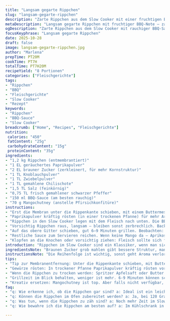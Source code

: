 ```yaml
---
title: "Langsam gegarte Rippchen"
slug: "langsam-gegarte-rippchen"
description: "Zarte Rippchen aus dem Slow Cooker mit einer fruchtigen BBQ-Note. Die Membran entfernt für mehr Geschmack. Gewürzt mit Paprika, braunem Zucker, Knoblauch- und Zwiebelpulver, Chili, Salz und Pfeffer. Anstelle von Pfirsichkonfitüre verwende ich Mangochutney für eine würzige Süße und mehr Tiefe. Im Slow Cooker lang auf niedriger Stufe, dann kurz unter dem Grill knusprig gegrillt. So lassen sich Rippchen vorbereiten, die außen knusprig sind, innen fast vom Knochen fallen. Tricks, um die perfekte Konsistenz zu erkennen, Tipps zur Membranentfernung, und praktische Lösungen bei zu trockenem oder zähem Fleisch inklusive."
metaDescription: "Langsam gegarte Rippchen mit fruchtiger BBQ-Note – zart und knusprig, perfekt für gesellige Abende."
ogDescription: "Zarte Rippchen aus dem Slow Cooker mit rauchiger BBQ-Sauce und exotischem Mangochutney. Ein Genuss!"
focusKeyphrase: "Langsam gegarte Rippchen"
date: 2025-10-28
draft: false
image: langsam-gegarte-rippchen.jpg
author: "Marlena"
prepTime: PT20M
cookTime: PT7H
totalTime: PT7H20M
recipeYield: "8 Portionen"
categories: ["Fleischgerichte"]
tags:
- "Rippchen"
- "BBQ"
- "Fleischgerichte"
- "Slow Cooker"
- "Rezept"
keywords:
- "Rippchen"
- "BBQ-Sauce"
- "Slow Cooker"
breadcrumb: ["Home", "Recipes", "Fleischgerichte"]
nutrition: 
 calories: "450"
 fatContent: "25g"
 carbohydrateContent: "15g"
 proteinContent: "35g"
ingredients:
- "1,2 kg Rippchen (entmembrantiert)"
- "1 EL geräuchertes Paprikapulver"
- "2 EL brauner Zucker (zerkleinert, für mehr Kornstruktur)"
- "1 TL Knoblauchpulver"
- "1 TL Zwiebelpulver"
- "1 TL gemahlene Chilischote"
- "1,5 TL Salz (feinkörnig)"
- "0,75 TL frisch gemahlener schwarzer Pfeffer"
- "150 ml BBQ-Sauce (am besten rauchig)"
- "70 g Mangochutney (anstelle Pfirsichkonfitüre)"
instructions:
- "Erst die Membran unter die Rippenkante schieben, mit einem Buttermesser oder Fingernagel lösen. Keine Angst vor zähen Stellen – feste greifen und ziehen, wenn sie reißt, wegwerfen. Die Membran zieht Kraft aus dem Fleisch, muss weg."
- "Paprikapulver kräftig rösten (in einer trockenen Pfanne) für mehr Aroma, bevor mit braunem Zucker, Knoblauch- und Zwiebelpulver, Chili, Salz und Pfeffer vermengen. Die Rippchen damit großzügig einreiben, nicht sparsam! In kleine Falten und Ritzen reiben, Finger benutzen, richtig einmassieren."
- "Rippchen in den Slow Cooker legen mit dem Fleisch nach unten. Die BBQ-Sauce mit Mangochutney vermischen, Hälfte davon auf die Rippchen geben. Deckel drauf, bei niedriger Temperatur 6,5–7 Stunden. Test: Fleisch soll beim Drücken federnd weich sein, fast schon zerfallen. Zu fest? Noch 30 Minuten."
- "Vorsichtig Rippchen raus, langsam – bleiben sonst zerbrechlich. Backofen auf Grill- (Broiler-)Stufe hochheizen. Backblech mit Alufolie belegen, sonst Rookiefehler: Angebrannt unten. Restliche Sauce mit dem Sud aus dem Slow Cooker verrühren, Rippchen großzügig damit bestreichen."
- "Auf das obere Gitter schieben, gut 6–9 Minuten grillen. Beobachten: Soll Blasen werfen, leicht dunkel werden und an den Rändern kleine Karamell-Krusten bilden. Nicht wegsehen, schnell verbrennen! Rippchen sollten glänzen mit Sauce, leicht rauchig duften."
- "Restliche Sauce zum Servieren reichen. Wenn keine Mango da – Aprikosenmarmelade mit einem Spritzer Limettensaft als Alternative. Trocken geworden? Ein Spritzer Apfelsaft oder ein kleines Stück Butter beim Aufwärmen bringt Feuchtigkeit zurück."
- "Klopfen an die Knochen oder vorsichtig ziehen: Fleisch sollte sich fast von selbst lösen, nicht auseinanderfallen in Stücke. Keinesfalls überkochen, denn dann wird es trocken. Geduld beim Marinieren zahlt sich immer aus, Zeit ist Geschmack. Wenn’s doch zu zäh, länger schmoren, aber auf mittlerer Hitze. So lernte ich’s über Jahre."
introduction: "Rippchen im Slow Cooker sind ein Klassiker, wenn man sich nicht dauernd um den Ofen kümmern will. Die Membran entfernen, das habe ich ausprobiert, ist zwar lästig, aber das Geheimnis für mehr Geschmack und Zartheit. Gewürze immer frisch, brauner Zucker grob ist besser – gibt tolle Krustenbildung. Mangochutney statt Pfirsichkonfitüre gibt noch eine würzige Note – experimentieren! Und am Ende kommt das Finale unterm Grill – das Röstaroma, der Duft. Hitze und Zeit im Slow Cooker müssen in Balance sein. Ich habe die Zeiten etwas angepasst, 7 Stunden low sind ein guter Kompromiss. Bei 9 Stunden wird’s fast zu weich, Achtung mit dem Handling! Lernen, auf Textur und Aussehen zu setzen – das bringt die größte Freude am Ergebnis. Rippchen selber machen, nicht kaufen, schmeckt einfach anders."
ingredientsNote: "Braunen Zucker grob mahlen gibt bessere Struktur, manchmal ersetze ich Chili durch geräucherte Paprika für mildere Schärfe. Mangochutney ist mein Tipp statt Pfirsich; es bringt Würze und weniger Süße. BBQ-Sauce ruhig rauchig wählen oder selbst mischen. Salz immer fein, sonst wird die Kruste ungleichmäßig. Für schnellere Variante Rippchen halbieren, passen besser in kleinere Slow Cooker. Membran entfernen ist eigentlich Pflicht – macht sonst das Fleisch zäh. Wenn keine Alufolie im Haus, Backpapier reicht auch, aber hitzebeständig sollte es sein. Rippchen vorher abspülen und trocken tupfen, sonst haftet Gewürz nicht gut. Alternative bei fehlendem Slow Cooker: Ofen auf 120 Grad Umluft, lange und langsam genauso lecker."
instructionsNote: "Die Reihenfolge ist wichtig, sonst geht Aroma verloren. Membran sonst Geschmacksträger entfernen ungeduldig geraten. Gewürzmischung rösten intensiver als einfach nur Pulver vermischen. Langsam im Slow Cooker garen bei niedriger Temperatur, nicht zu heiß – sonst wird Außen trocken und Innen zäh. Die Sauce mit Mangochutney leicht dickflüssig halten, sonst weicht die Kruste auf. Vor dem Grillen Rippchen vorsichtig aus dem Slow Cooker holen, das Fleisch ist extrem zart. Grillzeit genau beobachten, sonst schwarz. Das Karamellisieren ist das Highlight - hier Geruch und Aussehen entscheiden. Wenn nach dem Kochen die Sauce zu dünn, kann man diese einkochen lassen für mehr Bindung. Unbedingt mit Sauce servieren, austrocknen verhindern. Die Kombination aus süß, salzig, rauchig ist entscheidend und sorgt am Ende für richtig gute Mahlzeit."
tips:
- "Tip zur Membranentfernung: Unter die Rippenkante schieben, mit Buttermesser oder Fingernagel lösen. Hartnäckig ziehen. Reißt sie, bleibt gelassen. Weg damit, gibt mehr Zartheit. Ein Schritt, den viele auslassen, aber entscheidend für Geschmack. "
- "Gewürze rösten: In trockener Pfanne Paprikapulver kräftig rösten vor dem Mischen. Aroma intensivieren. Dann mit Zucker, Knoblauch- und Zwiebelpulver, Chili, Salz mischen. Optimal für Rippchen, bringt gute Kruste. Verlässt ihr euch auf frische Gewürze, dann wird das Ergebnis besser."
- "Wenn die Rippchen zu trocken werden: Spritzer Apfelsaft oder Butter beim Aufwärmen helfen. Oft passiert das, wenn keine Geduld beim Garen da ist. Um die perfekte Konsistenz zu erreichen, auf das Drücken probieren. Sie sollten weich, aber nicht zerfallen sein. "
- "Grillzeit im Blick behalten, weniger ist mehr. 6-9 Minuten können schnell zum Missgeschick werden. Werfen sie Blasen, sind sie auf dem richtigen Weg. Zu viel Hitze kann sie verbrennen. Ein Gefühl für die Zeit hilft. "
- "Kreativ ersetzen: Mangochutney ist top. Aber falls nicht verfügbar, Aprikosenmarmelade mit Limettensaft funktioniert. Gibt auch eine interessante Note. Außerdem – Rippchen passen auch gut in kleinere Slow Cooker. Einfach halbieren für kürzere Garzeit."
faq:
- "q: Wie erkenne ich, ob die Rippchen gar sind? a: Ideal ist ein leichter Druck. Sie sollten federnd weich sein. Fast auseinanderfallen. Testen zwischendurch – falls zu fest, länger garen."
- "q: Können die Rippchen im Ofen zubereitet werden? a: Ja, bei 120 Grad Umluft gart es sich genauso gut wie im Slow Cooker. Genauso lange kochen, das Aroma bleibt. Kekse nicht vergessen. "
- "q: Was tun, wenn die Rippchen zu zäh sind? a: Noch mehr Zeit im Slow Cooker kann helfen. Ansonsten auf mittlerer Hitze schmoren. Das macht den Unterschied, wenn es um Zartheit geht. "
- "q: Wie bewahre ich die Rippchen am besten auf? a: Im Kühlschrank in einer luftdichten Box. Und nicht vergessen, Sauce dazu. Schmecken auch nach ein paar Tagen gut. Alternativ einfrieren für längere Lagerung."

---
```


